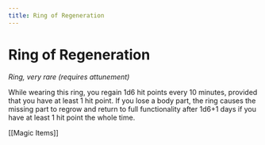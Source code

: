 ---title: Ring of Regeneration---
# Ring of Regeneration

*Ring, very rare (requires attunement)*

While wearing this ring, you regain 1d6 hit points every 10 minutes, provided that you have at least 1 hit point. If you lose a body part, the ring causes the missing part to regrow and return to full functionality after 1d6+1 days if you have at least 1 hit point the whole time.


[[Magic Items]]
